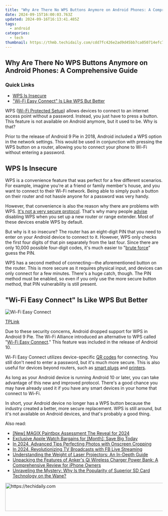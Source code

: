 ```yaml
---
title: "Why Are There No WPS Buttons Anymore on Android Phones: A Comprehensive Guide"
date: 2024-09-15T16:00:03.763Z
updated: 2024-09-16T16:13:41.485Z
tags:
  - android
categories:
  - tech
thumbnail: https://thmb.techidaily.com/cdd7fc426e2ad9d45bb7ca050714efc7a5191159c61f1ffd4157c0d0a51c0306.jpg
---
```


## Why Are There No WPS Buttons Anymore on Android Phones: A Comprehensive Guide

### Quick Links

* [WPS Is Insecure](https://tech-hub.techidaily.com/from-chat-to-automation-discovering-how-auto-gpt-stands-out/)
* ["Wi-Fi Easy Connect" Is Like WPS But Better](https://unlock-android.techidaily.com/how-to-fix-oem-unlock-missing-on-honor-80-pro-straight-screen-edition-by-drfone-android/)

 WPS ([Wi-Fi Protected Setup](https://some-guidance.techidaily.com/updated-ultimate-srt-insights-essential-facts-unveiled/)) allows devices to connect to an internet access point without a password. Instead, you just have to press a button. This feature is not available on Android anymore, but it used to be. Why is that?

 Prior to the release of Android 9 Pie in 2018, Android included a WPS option in the network settings. This would be used in conjunction with pressing the WPS button on a router, allowing you to connect your phone to Wi-Fi without entering a password.

##  WPS Is Insecure

 WPS is a convenience feature that was perfect for a few different scenarios. For example, imagine you're at a friend or family member's house, and you want to connect to their Wi-Fi network. Being able to simply push a button on their router and not hassle anyone for a password was very handy.

 However, that convenience is also the reason why there are problems with WPS. [It's not a very secure protocol](https://fox-friendly.techidaily.com/updated-video-setup-starter-kit-for-excursion-documentation-for-2024/). That's why many people [advise](https://fox-http.techidaily.com/new-2024-approved-instantaneous-media-movement-android-to-iphone/) disabling WPS when you set up a new router or range extender. Most of these devices enable WPS by default.

 But why is it so insecure? The router has an eight-digit PIN that you need to enter on your Android device to connect to it. However, WPS only checks the first four digits of that pin separately from the last four. Since there are only 10,000 possible four-digit codes, it's much easier to "[brute force](https://discover-best.techidaily.com/integrating-hyperautomation-with-sap-cloud-revolutionizing-the-financial-industry-through-abbyy-solutions/)" guess the PIN.

 WPS has a second method of connecting—the aforementioned button on the router. This is more secure as it requires physical input, and devices can only connect for a few minutes. There's a huge catch, though. The PIN method must be enabled, so even if you only use the more secure button method, that PIN vulnerability is still present.

##  "Wi-Fi Easy Connect" Is Like WPS But Better

![Wi-Fi Easy Connect](https://static1.howtogeekimages.com/wordpress/wp-content/uploads/2023/11/wps.jpg) 

[TPLink](https://community.tp-link.com/en/home/stories/detail/1056)

 Due to these security concerns, Android dropped support for WPS in Android 9 Pie. The Wi-Fi Alliance introduced an alternative to WPS called "[Wi-Fi Easy Connect](https://www.wi-fi.org/discover-wi-fi/wi-fi-easy-connect)." This feature was included in the release of Android 10.

 Wi-Fi Easy Connect utilizes device-specific [QR codes](https://android-unlock.techidaily.com/how-to-change-lava-yuva-3-lock-screen-password-by-drfone-android/) for connecting. You still don't need to enter a password, but it's much more secure. This is also useful for devices beyond routers, such as [smart plugs](https://android-location-track.techidaily.com/2-ways-to-monitor-huawei-nova-y71-activity-drfone-by-drfone-virtual-android/) and [printers](https://sound-issues.techidaily.com/warzone-silence-expert-strategies-for-restoring-audio-on-your-computer/).

 As long as your Android device is running Android 10 or later, you can take advantage of this new and improved protocol. There's a good chance you may have already used it if you have any smart devices in your home that connect to Wi-Fi.

 In short, your Android device no longer has a WPS button because the industry created a better, more secure replacement. WPS is still around, but it's not available on Android devices, and that's probably a good thing.

<ins class="adsbygoogle"
     style="display:block"
     data-ad-format="autorelaxed"
     data-ad-client="ca-pub-7571918770474297"
     data-ad-slot="1223367746"></ins>

<ins class="adsbygoogle"
     style="display:block"
     data-ad-client="ca-pub-7571918770474297"
     data-ad-slot="8358498916"
     data-ad-format="auto"
     data-full-width-responsive="true"></ins>

<span class="atpl-alsoreadstyle">Also read:</span>
<div><ul>
<li><a href="https://fox-boxes.techidaily.com/new-magix-paintbox-assessment-the-reveal-for-2024/"><u>[New] MAGIX Paintbox Assessment The Reveal for 2024</u></a></li>
<li><a href="https://tech-recovery.techidaily.com/exclusive-apple-watch-bargains-for-month-save-big-today/"><u>Exclusive Apple Watch Bargains for [Month]: Save Big Today</u></a></li>
<li><a href="https://extra-information.techidaily.com/in-2024-advanced-tips-perfecting-photos-with-onscreen-cropping/"><u>In 2024, Advanced Tips Perfecting Photos with Onscreen Cropping</u></a></li>
<li><a href="https://facebook-video-content.techidaily.com/in-2024-revolutionizing-tv-broadcasts-with-fb-live-streaming/"><u>In 2024, Revolutionizing TV Broadcasts with FB Live Streaming</u></a></li>
<li><a href="https://hardware-reviews.techidaily.com/understanding-the-weight-of-laser-projectors-an-in-depth-guide/"><u>Understanding the Weight of Laser Projectors: An In-Depth Guide</u></a></li>
<li><a href="https://hardware-reviews.techidaily.com/unpacking-the-features-of-ankers-qi-wireless-charger-power-bank-a-comprehensive-review-for-iphone-owners/"><u>Unpacking the Features of Anker's Qi Wireless Charger Power Bank: A Comprehensive Review for iPhone Owners</u></a></li>
<li><a href="https://hardware-reviews.techidaily.com/unraveling-the-mystery-why-is-the-popularity-of-superior-sd-card-technology-on-the-wane/"><u>Unraveling the Mystery: Why Is the Popularity of Superior SD Card Technology on the Wane?</u></a></li>
</ul></div>

<!-- affiliate ads begin -->
<a href="https://ephamedtechinc.pxf.io/c/5597632/2120864/26400?prodsku=Mercury" target="_top" id="2120864">
  <img src="//a.impactradius-go.com/display-ad/26400-2120864" border="0" alt="https://techidaily.com" width="728" height="90"/>
</a>
<img height="0" width="0" src="https://ephamedtechinc.pxf.io/i/5597632/2120864/26400?prodsku=Mercury" style="position:absolute;visibility:hidden;" border="0" />
<!-- affiliate ads end -->

